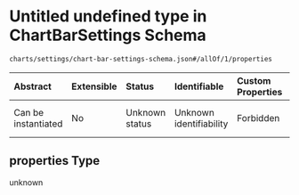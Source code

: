# Untitled undefined type in ChartBarSettings Schema

```txt
charts/settings/chart-bar-settings-schema.json#/allOf/1/properties
```



| Abstract            | Extensible | Status         | Identifiable            | Custom Properties | Additional Properties | Access Restrictions | Defined In                                                                                                       |
| :------------------ | :--------- | :------------- | :---------------------- | :---------------- | :-------------------- | :------------------ | :--------------------------------------------------------------------------------------------------------------- |
| Can be instantiated | No         | Unknown status | Unknown identifiability | Forbidden         | Allowed               | none                | [chart-bar-settings-schema.json\*](../out/charts/settings/chart-bar-settings-schema.json "open original schema") |

## properties Type

unknown
